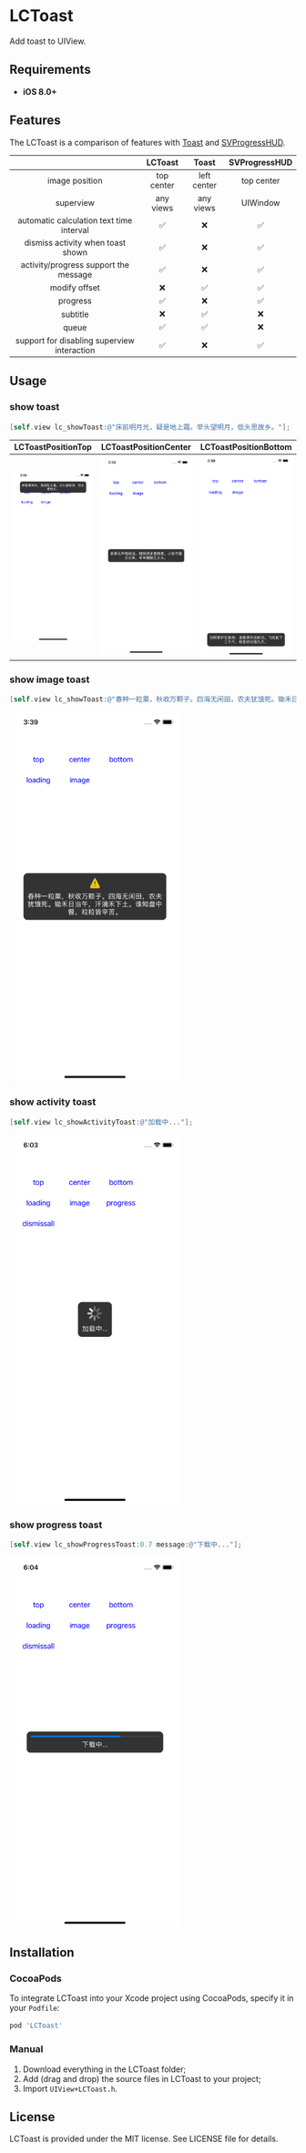 

# LCToast

Add toast to UIView.

## Requirements

- **iOS 8.0+**

## Features

The LCToast is a comparison of features with [Toast](https://github.com/scalessec/Toast) and [SVProgressHUD](https://github.com/SVProgressHUD/SVProgressHUD).

|                                             |  LCToast   |    Toast    | SVProgressHUD |
| :-----------------------------------------: | :--------: | :---------: | :-----------: |
|               image position                | top center | left center |  top center   |
|                  superview                  | any views  |  any views  |   UIWindow    |
|  automatic calculation text time interval   |     ✅      |      ❌      |       ✅       |
|      dismiss activity when toast shown      |     ✅      |      ❌      |       ✅       |
|   activity/progress support  the message    |     ✅      |      ❌      |       ✅       |
|                modify offset                |     ❌      |      ✅      |       ✅       |
|                  progress                   |     ✅      |      ❌      |       ✅       |
|                  subtitle                   |     ❌      |      ✅      |       ❌       |
|                    queue                    |     ✅      |      ✅      |       ❌       |
| support for disabling superview interaction |     ✅      |      ❌      |       ✅       |

## Usage

### show toast

```objective-c
[self.view lc_showToast:@"床前明月光，疑是地上霜。举头望明月，低头思故乡。"];
```

|                      LCToastPositionTop                      |                    LCToastPositionCenter                     |                    LCToastPositionBottom                     |
| :----------------------------------------------------------: | :----------------------------------------------------------: | :----------------------------------------------------------: |
| ![top](https://github.com/iLiuChang/LCToast/raw/main/Images/top.png) | ![center](https://github.com/iLiuChang/LCToast/raw/main/Images/center.png) | ![bottom](https://github.com/iLiuChang/LCToast/raw/main/Images/bottom.png) |

### show image toast

```objective-c
[self.view lc_showToast:@"春种一粒粟，秋收万颗子。四海无闲田，农夫犹饿死。锄禾日当午，汗滴禾下土。谁知盘中餐，粒粒皆辛苦。" image:[UIImage imageNamed:@"warning"] position:(LCToastPositionCenter)];
```

<img src="https://github.com/iLiuChang/LCToast/raw/main/Images/toast_image.png" width="300" />

### show activity toast

```objective-c
[self.view lc_showActivityToast:@"加载中..."];
```

<img src="https://github.com/iLiuChang/LCToast/raw/main/Images/loading.png" width="300" />

### show progress toast

```objective-c
[self.view lc_showProgressToast:0.7 message:@"下载中..."];
```

<img src="https://github.com/iLiuChang/LCToast/raw/main/Images/progress.png" width="300" />

## Installation

### CocoaPods

To integrate LCToast into your Xcode project using CocoaPods, specify it in your `Podfile`:

```ruby
pod 'LCToast'
```

### Manual

1. Download everything in the LCToast folder;
2. Add (drag and drop) the source files in LCToast to your project;
3. Import `UIView+LCToast.h`.

## License

LCToast is provided under the MIT license. See LICENSE file for details.